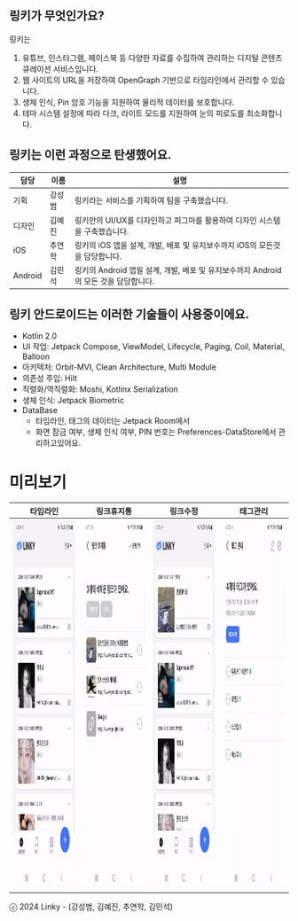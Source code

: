 ## 링키가 무엇인가요?

링키는
1. 유튜브, 인스타그램, 페이스북 등 다양한 자료를 수집하여 관리하는 디지털 콘텐츠 큐레이션 서비스입니다.
2. 웹 사이트의 URL을 저장하여 OpenGraph 기반으로 타임라인에서 관리할 수 있습니다.
3. 생체 인식, Pin 암호 기능을 지원하여 물리적 데이터를 보호합니다.
4. 테마 시스템 설정에 따라 다크, 라이트 모드를 지원하여 눈의 피로도를 최소화합니다.

## 링키는 이런 과정으로 탄생했어요.

|담당|이름|설명|
|---|---|---|
|기획|강성범|링키라는 서비스를 기획하여 팀을 구축했습니다.|
|디자인|김예진|링키만의 UI/UX를 디자인하고 피그마를 활용하여 디자인 시스템을 구축했습니다.|
|iOS|추연학|링키의 iOS 앱을 설계, 개발, 배포 및 유지보수까지 iOS의 모든것을 담당합니다.|
|Android|김민석|링키의 Android 앱읠 설계, 개발, 배포 및 유지보수까지 Android의 모든 것을 담당합니다.|

## 링키 안드로이드는 이러한 기술들이 사용중이에요.
- Kotlin 2.0
- UI 작업: Jetpack Compose, ViewModel, Lifecycle, Paging, Coil, Material, Balloon
- 아키텍처: Orbit-MVI, Clean Architecture, Multi Module
- 의존성 주입: Hilt
- 직렬화/역직렬화: Moshi, Kotlinx Serialization
- 생체 인식: Jetpack Biometric
- DataBase
  - 타임라인, 태그의 데이터는 Jetpack Room에서
  - 화면 잠금 여부, 생체 인식 여부, PIN 번호는 Preferences-DataStore에서 관리하고있어요.

# 미리보기

|타임라인|링크휴지통|링크수정|태그관리|
|---|---|---|---|
|<img src="/preview/home.gif" width="300" height="666"/>|<img src="/preview/link_del.gif" width="300" height="666"/>|<img src="/preview/link_edit.gif" width="300" height="666"/>|<img src="/preview/tag_set.gif" width="300" height="666"/>|

ⓒ 2024 Linky - (강성범, 김예진, 추연학, 김민석)

